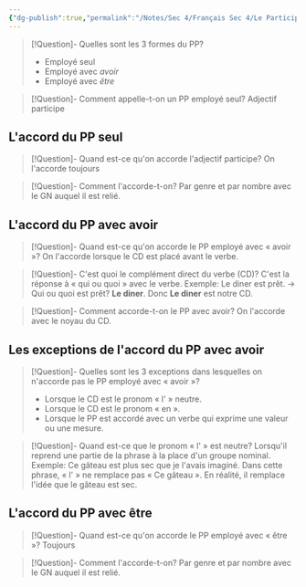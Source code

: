 ```yaml
---
{"dg-publish":true,"permalink":"/Notes/Sec 4/Français Sec 4/Le Participe Passé (PP)/"}
---
```



>[!Question]- Quelles sont les 3 formes du PP?
>- Employé seul
>- Employé avec *avoir*
>- Employé avec *être*

>[!Question]- Comment appelle-t-on un PP employé seul?
>Adjectif participe


## L'accord du PP seul

>[!Question]- Quand est-ce qu'on accorde l'adjectif participe?
>On l'accorde toujours

>[!Question]- Comment l'accorde-t-on?
>Par genre et par nombre avec le GN auquel il est relié.

## L'accord du PP avec avoir

>[!Question]- Quand est-ce qu'on accorde le PP employé avec « avoir »?
>On l'accorde lorsque le CD est placé avant le verbe.

>[!Question]- C'est quoi le complément direct du verbe (CD)?
>C'est la réponse à « qui ou quoi » avec le verbe.
>Exemple: Le diner est prêt. → Qui ou quoi est prêt? **Le diner**. Donc **Le diner** est notre CD.

>[!Question]- Comment accorde-t-on le PP avec avoir?
>On l'accorde avec le noyau du CD.

## Les exceptions de l'accord du PP avec avoir

>[!Question]- Quelles sont les 3 exceptions dans lesquelles on n'accorde pas le PP employé avec « avoir »?
>- Lorsque le CD est le pronom « l' » neutre.
>- Lorsque le CD est le pronom « en ».
>- Lorsque le PP est accordé avec un verbe qui exprime une valeur ou une mesure.

>[!Question]- Quand est-ce que le pronom « l' » est neutre?
>Lorsqu'il reprend une partie de la phrase à la place d'un groupe nominal.
>Exemple: Ce gâteau est plus sec que je l'avais imaginé.
>Dans cette phrase, « l' » ne remplace pas « Ce gâteau ». En réalité, il remplace l'idée que le gâteau est sec.


## L'accord du PP avec être

>[!Question]- Quand est-ce qu'on accorde le PP employé avec « être »?
>Toujours

>[!Question]- Comment l'accorde-t-on?
>Par genre et par nombre avec le GN auquel il est relié.

